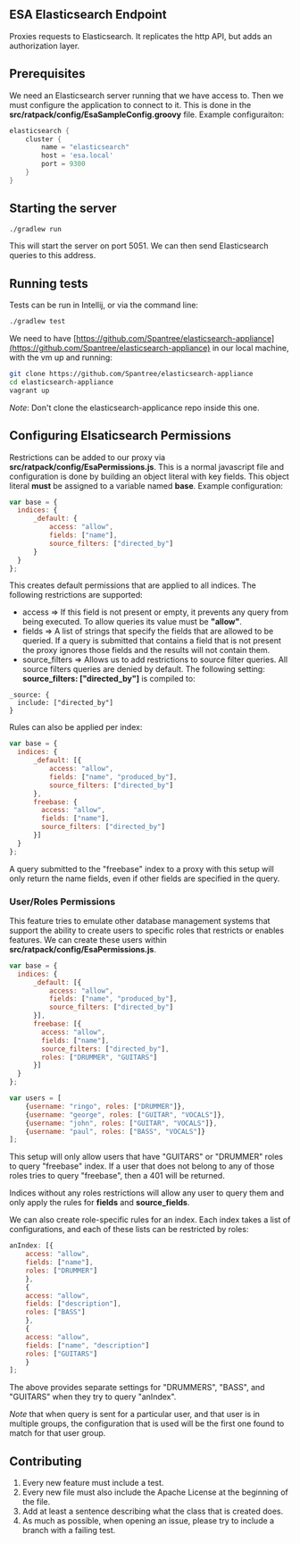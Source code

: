 ESA Elasticsearch Endpoint
--------------------------

Proxies requests to Elasticsearch. It replicates the http API, but adds an authorization layer.

## Prerequisites
We need an Elasticsearch server running that we have access to.
Then we must configure the application to connect to it. This is done
in the __src/ratpack/config/EsaSampleConfig.groovy__ file. Example configuraiton:

```groovy
elasticsearch {
    cluster {
        name = "elasticsearch"
        host = 'esa.local'
        port = 9300
    }
}
```


## Starting the server
```bash
./gradlew run
```

This will start the server on port 5051. We can then send Elasticsearch queries to this address.

## Running tests
Tests can be run in Intellij, or via the command line:

```bash
./gradlew test
```

We need to have [https://github.com/Spantree/elasticsearch-appliance](https://github.com/Spantree/elasticsearch-appliance) in our
local machine, with the vm up and running:

```bash
git clone https://github.com/Spantree/elasticsearch-appliance
cd elasticsearch-appliance
vagrant up
```

_Note_: Don't clone the elasticsearch-applicance repo inside this one.

## Configuring Elsaticsearch Permissions
Restrictions can be added to our proxy via __src/ratpack/config/EsaPermissions.js__.
This is a normal javascript file and configuration is done by building an object literal with key fields. This object
literal __must__ be assigned to a variable named __base__. Example configuration:

```javascript
var base = {
  indices: {
      _default: {
          access: "allow",
          fields: ["name"],
          source_filters: ["directed_by"]
      }
  }
};
```
This creates default permissions that are applied to all indices. The following restrictions are supported:

* access => If this field is not present or empty, it prevents any query from being executed. To allow queries its 
value must be __"allow"__.
* fields => A list of strings that specify the fields that are allowed to be queried. If a query is submitted that contains
a field that is not present the proxy ignores those fields and the results will not contain them.
* source_filters => Allows us to add restrictions to source filter queries. All source filters queries are denied by default.
The following setting: __source_filters: ["directed_by"]__ is compiled to:
```
_source: {
  include: ["directed_by"]
}
```

Rules can also be applied per index:

```javascript
var base = {
  indices: {
      _default: [{
          access: "allow",
          fields: ["name", "produced_by"],
          source_filters: ["directed_by"]
      },
      freebase: {
        access: "allow",
        fields: ["name"],
        source_filters: ["directed_by"]
      }]
  }
};
```
A query submitted to the "freebase" index to a proxy with this setup will only return the name fields, even if other
fields are specified in the query.

### User/Roles Permissions
This feature tries to emulate other database management systems that support the ability to create users to specific roles
that restricts or enables features. We can create these users within __src/ratpack/config/EsaPermissions.js__.

```javascript
var base = {
  indices: {
      _default: [{
          access: "allow",
          fields: ["name", "produced_by"],
          source_filters: ["directed_by"]
      }],
      freebase: [{
        access: "allow",
        fields: ["name"],
        source_filters: ["directed_by"],
        roles: ["DRUMMER", "GUITARS"]
      }]
  }
};

var users = [
    {username: "ringo", roles: ["DRUMMER"]},
    {username: "george", roles: ["GUITAR", "VOCALS"]},
    {username: "john", roles: ["GUITAR", "VOCALS"]},
    {username: "paul", roles: ["BASS", "VOCALS"]}
];
```

This setup will only allow users that have "GUITARS" or "DRUMMER" roles to query "freebase" index.
If a user that does not belong to any of those roles tries to query "freebase", then a 401 will be returned.

Indices without any roles restrictions will allow any user to query them and only apply the rules for __fields__ and
__source_fields__.

We can also create role-specific rules for an index. Each index takes a list of configurations, and each of these lists 
can be restricted by roles:

```javascript
anIndex: [{
    access: "allow",
    fields: ["name"],
    roles: ["DRUMMER"]
    },
    {
    access: "allow",
    fields: ["description"],
    roles: ["BASS"]
    },
    {
    access: "allow",
    fields: ["name", "description"]
    roles: ["GUITARS"]
    }
];
```

The above provides separate settings for "DRUMMERS", "BASS", and "GUITARS" when they try to query "anIndex".

_Note_ that when  query is sent for a particular user, and that user is in multiple groups, the configuration that is used will be the
first one found to match for that user group.


## Contributing
1. Every new feature must include a test. 
2. Every new file must also include the Apache License at the beginning of the file.
3. Add at least a sentence describing what the class that is created does.
4. As much as possible, when opening an issue, please try to include a branch with a failing test.
